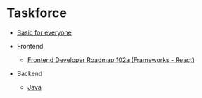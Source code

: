 # Taskforce

* [Basic for everyone](basics-for-everyone/)

* Frontend
  * [Frontend Developer Roadmap 102a (Frameworks - React)](frontend-developer-roadmap-102a-(frameworks-react))
* Backend
  * [Java](java/)